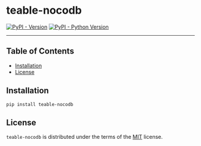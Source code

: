 # teable-nocodb

[![PyPI - Version](https://img.shields.io/pypi/v/teable-nocodb.svg)](https://pypi.org/project/teable-nocodb)
[![PyPI - Python Version](https://img.shields.io/pypi/pyversions/teable-nocodb.svg)](https://pypi.org/project/teable-nocodb)

-----

## Table of Contents

- [Installation](#installation)
- [License](#license)

## Installation

```console
pip install teable-nocodb
```

## License

`teable-nocodb` is distributed under the terms of the [MIT](https://spdx.org/licenses/MIT.html) license.
